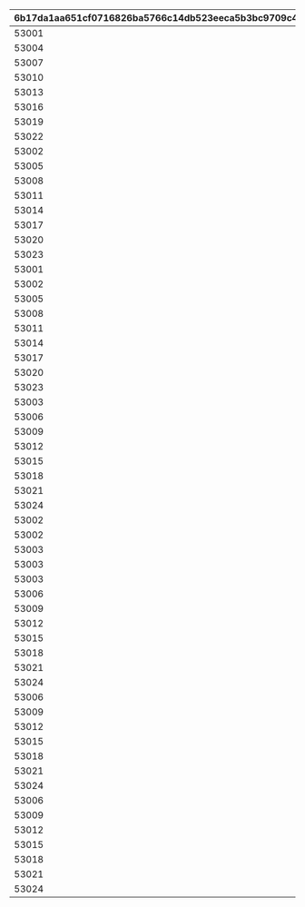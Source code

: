 |6b17da1aa651cf0716826ba5766c14db523eeca5b3bc9709c46a051de877816b|a8e515e7eb5fe07f56341a4a8d75a75b317f3aee3358495f7741aefcd7b4c9b3|02b1182b812199aeeca7d7c327686427486a09ca62d45c811c1894e8790b612d|9fe573a36bbd3c947fde4fbb85457f672837d0eb5a6e0eceec015ef331df8ae4|2377d6a091099d3f1a5d7c1231288b330df8a619e0e1eb9eba9d26bcb282cd4e|
| --- | --- | --- | --- | --- |
|53001|10001|10001001|22|1|
|53004|10001|10001002|22|1|
|53007|10001|10001003|22|1|
|53010|10001|10001004|22|1|
|53013|10001|10001005|22|1|
|53016|10001|10001006|22|1|
|53019|10001|10001007|22|1|
|53022|10001|10001008|22|1|
|53002|10001|10001009|22|1|
|53005|10001|10001010|22|1|
|53008|10001|10001011|22|1|
|53011|10001|10001012|22|1|
|53014|10001|10001013|22|1|
|53017|10001|10001014|22|1|
|53020|10001|10001015|22|1|
|53023|10001|10001016|22|1|
|53001|10002|10002001|22|1|
|53002|10002|10002002|22|1|
|53005|10002|10002003|22|1|
|53008|10002|10002004|22|1|
|53011|10002|10002005|22|1|
|53014|10002|10002006|22|1|
|53017|10002|10002007|22|1|
|53020|10002|10002008|22|1|
|53023|10002|10002009|22|1|
|53003|10002|10002010|22|1|
|53006|10002|10002011|22|1|
|53009|10002|10002012|22|1|
|53012|10002|10002013|22|1|
|53015|10002|10002014|22|1|
|53018|10002|10002015|22|1|
|53021|10002|10002016|22|1|
|53024|10002|10002017|22|1|
|53002|10003|10003001|22|1|
|53002|10003|10003002|22|2|
|53003|10003|10003003|22|1|
|53003|10003|10003004|22|2|
|53003|10003|10003005|22|3|
|53006|10003|10003006|22|1|
|53009|10003|10003007|22|1|
|53012|10003|10003008|22|1|
|53015|10003|10003009|22|1|
|53018|10003|10003010|22|1|
|53021|10003|10003011|22|1|
|53024|10003|10003012|22|1|
|53006|10003|10003013|22|2|
|53009|10003|10003014|22|2|
|53012|10003|10003015|22|2|
|53015|10003|10003016|22|2|
|53018|10003|10003017|22|2|
|53021|10003|10003018|22|2|
|53024|10003|10003019|22|2|
|53006|10003|10003020|22|3|
|53009|10003|10003021|22|3|
|53012|10003|10003022|22|3|
|53015|10003|10003023|22|3|
|53018|10003|10003024|22|3|
|53021|10003|10003025|22|3|
|53024|10003|10003026|22|3|